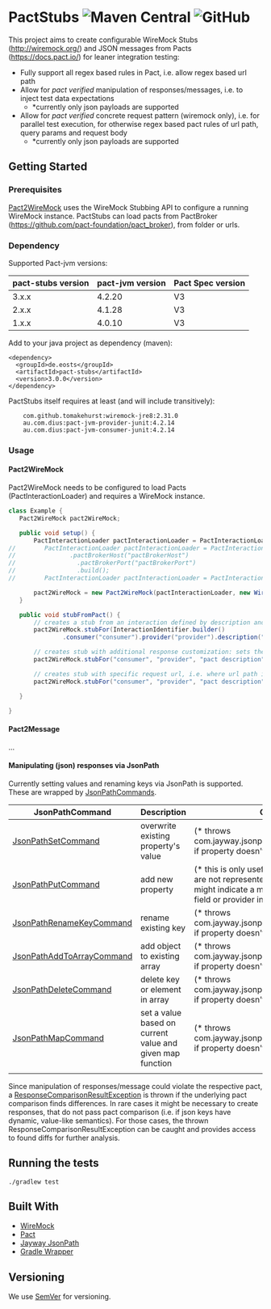 # PactStubs ![Maven Central](https://img.shields.io/maven-central/v/de.eosts/pact-stubs?style=plastic) ![GitHub](https://img.shields.io/github/license/EOS-TS/pact-stubs?style=plastic)

This project aims to create configurable WireMock Stubs (http://wiremock.org/) and JSON messages from
Pacts (https://docs.pact.io/) for leaner integration testing:

* Fully support all regex based rules in Pact, i.e. allow regex based url path
* Allow for *pact verified* manipulation of responses/messages, i.e. to inject test data expectations
    * *currently only json payloads are supported
* Allow for *pact verified* concrete request pattern (wiremock only), i.e. for parallel test execution, for otherwise
  regex based pact rules of url path, query params and request body
    + *currently only json payloads are supported

## Getting Started

### Prerequisites

[Pact2WireMock](src/main/java/de/eosts/pactstubs/Pact2WireMock.java) uses the WireMock Stubbing API to configure a
running WireMock instance. PactStubs can load pacts from PactBroker (https://github.com/pact-foundation/pact_broker),
from folder or urls.

### Dependency

Supported Pact-jvm versions:

| pact-stubs version | pact-jvm version | Pact Spec version |
|--------------------|------------------|-------------------|
| 3.x.x              | 4.2.20           | V3                |
| 2.x.x              | 4.1.28           | V3                |
| 1.x.x              | 4.0.10           | V3                |

Add to your java project as dependency (maven):

 ```
 <dependency>
   <groupId>de.eosts</groupId>
   <artifactId>pact-stubs</artifactId>
   <version>3.0.0</version>
 </dependency>
 ```

PactStubs itself requires at least (and will include transitively):

 ```
     com.github.tomakehurst:wiremock-jre8:2.31.0    
     au.com.dius:pact-jvm-provider-junit:4.2.14
     au.com.dius:pact-jvm-consumer-junit:4.2.14
 ```

### Usage

#### Pact2WireMock

Pact2WireMock needs to be configured to load Pacts (PactInteractionLoader) and requires a WireMock instance.

 ```java
class Example {
    Pact2WireMock pact2WireMock;

    public void setup() {
        PactInteractionLoader pactInteractionLoader = PactInteractionLoader.folderBuilder().path(pathToPacts).build();
//        PactInteractionLoader pactInteractionLoader = PactInteractionLoader.pactBrokerBuilder()
//               .pactBrokerHost("pactBrokerHost")
//                 .pactBrokerPort("pactBrokerPort")
//                 .build();
//        PactInteractionLoader pactInteractionLoader = PactInteractionLoader.urlsBuilder().urls(new String[]{"url"}).build();

        pact2WireMock = new Pact2WireMock(pactInteractionLoader, new WireMock(mockServerHost, mockserverPort));
    }

    public void stubFromPact() {
        // creates a stub from an interaction defined by description and (optional) provider state 
        pact2WireMock.stubFor(InteractionIdentifier.builder()
                .consumer("consumer").provider("provider").description("description").providerState("providerState"));

        // creates stub with additional response customization: sets the value 'testId' to jsonPath '$.example.id'
        pact2WireMock.stubFor("consumer", "provider", "pact description", new JsonPathSetCommand("$.example.id", "testId"));

        // creates stub with specific request url, i.e. where url path in pact is a regex expression (e.g. /api/resource/(.+)/property)
        pact2WireMock.stubFor("consumer", "provider", "pact description", SpecificRequestSpec.builder().urlPath("/api/resource/12345/property").build());

    }

}

```

#### Pact2Message

...

#### Manipulating (json) responses via JsonPath

Currently setting values and renaming keys via JsonPath is supported. These are wrapped
by [JsonPathCommands](src/main/java/de/eosts/pactstubs/jsonpath/JsonPathCommand.java).

| JsonPathCommand                                                                                       | Description                                               | Comments                                                                                                                                                                                    |
|-------------------------------------------------------------------------------------------------------|-----------------------------------------------------------|---------------------------------------------------------------------------------------------------------------------------------------------------------------------------------------------|
| [JsonPathSetCommand](src/main/java/de/eosts/pactstubs/jsonpath/JsonPathSetCommand.java)               | overwrite existing property's value                       | (* throws com.jayway.jsonpath.PathNotFoundException if property doesn't exist)                                                                                                              |
| [JsonPathPutCommand](src/main/java/de/eosts/pactstubs/jsonpath/JsonPathPutCommand.java)               | add new property                                          | (* this is only useful for *optional* fields, which are not represented in pact contracts. Usage might indicate a missing pact for the optional field or provider interface is too generic) | 
| [JsonPathRenameKeyCommand](src/main/java/de/eosts/pactstubs/jsonpath/JsonPathRenameKeyCommand.java)   | rename existing key                                       | (* throws com.jayway.jsonpath.PathNotFoundException if property doesn't exist)                                                                                                              |
| [JsonPathAddToArrayCommand](src/main/java/de/eosts/pactstubs/jsonpath/JsonPathAddToArrayCommand.java) | add object to existing array                              | (* throws com.jayway.jsonpath.PathNotFoundException if property doesn't exist)                                                                                                              |
| [JsonPathDeleteCommand](src/main/java/de/eosts/pactstubs/jsonpath/JsonPathDeleteCommand.java)         | delete key or element in array                            | (* throws com.jayway.jsonpath.PathNotFoundException if property doesn't exist)                                                                                                              |
| [JsonPathMapCommand](src/main/java/de/eosts/pactstubs/jsonpath/JsonPathMapCommand.java)               | set a value based on current value and given map function | (* throws com.jayway.jsonpath.PathNotFoundException if property doesn't exist)                                                                                                              |
|                                                                                                       |                                                           |                                                                                                                                                                                             |

Since manipulation of responses/message could violate the respective pact,
a [ResponseComparisonResultException](src/main/java/de/eosts/pactstubs/exception/ResponseComparisonResultException.java)
is thrown if the underlying pact comparison finds differences. In rare cases it might be necessary to create responses,
that do not pass pact comparison (i.e. if json keys have dynamic, value-like semantics). For those cases, the thrown
ResponseComparisonResultException can be caught and provides access to found diffs for further analysis.

## Running the tests

   ```
   ./gradlew test
   ```

## Built With

* [WireMock](http://wiremock.org/)
* [Pact](https://docs.pact.io/)
* [Jayway JsonPath](https://github.com/json-path/JsonPath)
* [Gradle Wrapper](https://docs.gradle.org/current/userguide/gradle_wrapper.html)

## Versioning

We use [SemVer](http://semver.org/) for versioning. 
 
 